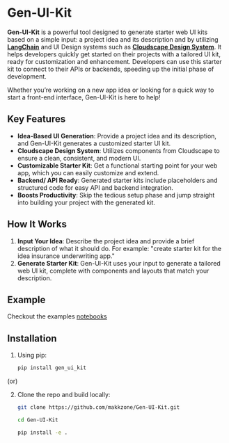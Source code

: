 # Gen-UI-Kit

**Gen-UI-Kit** is a powerful tool designed to generate starter web UI kits based on a simple input: a project idea and its description and by utilizing [**LangChain**](https://github.com/langchain-ai/langchain) and UI Design systems such as [**Cloudscape Design System**](https://cloudscape.design/). It helps developers quickly get started on their projects with a tailored UI kit, ready for customization and enhancement. Developers can use this starter kit to connect to their APIs or backends, speeding up the initial phase of development.

Whether you’re working on a new app idea or looking for a quick way to start a front-end interface, Gen-UI-Kit is here to help!

## Key Features

- **Idea-Based UI Generation**: Provide a project idea and its description, and Gen-UI-Kit generates a customized starter UI kit.
- **Cloudscape Design System**: Utilizes components from Cloudscape to ensure a clean, consistent, and modern UI.
- **Customizable Starter Kit**: Get a functional starting point for your web app, which you can easily customize and extend.
- **Backend/ API Ready**: Generated starter kits include placeholders and structured code for easy API and backend integration.
- **Boosts Productivity**: Skip the tedious setup phase and jump straight into building your project with the generated kit.

## How It Works

1. **Input Your Idea**: Describe the project idea and provide a brief description of what it should do. For example: "create starter kit for the idea insurance underwriting app."
2. **Generate Starter Kit**: Gen-UI-Kit uses your input to generate a tailored web UI kit, complete with components and layouts that match your description.

## Example

Checkout the examples [notebooks](https://github.com/makkzone/Gen-UI-Kit/tree/main/notebooks)


## Installation

1. Using pip:

   ```bash
   pip install gen_ui_kit
   ```

(or)

2. Clone the repo and build locally:

   ```bash
   git clone https://github.com/makkzone/Gen-UI-Kit.git

   cd Gen-UI-Kit

   pip install -e .
   ```